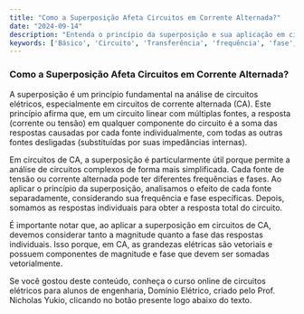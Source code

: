 ```yaml
---
title: "Como a Superposição Afeta Circuitos em Corrente Alternada?"
date: "2024-09-14"
description: "Entenda o princípio da superposição e sua aplicação em circuitos de corrente alternada."
keywords: ['Básico', 'Circuito', 'Transferência', 'frequência', 'fase', 'permanente', 'Superposição']
---
```


### Como a Superposição Afeta Circuitos em Corrente Alternada?

A superposição é um princípio fundamental na análise de circuitos elétricos, especialmente em circuitos de corrente alternada (CA). Este princípio afirma que, em um circuito linear com múltiplas fontes, a resposta (corrente ou tensão) em qualquer componente do circuito é a soma das respostas causadas por cada fonte individualmente, com todas as outras fontes desligadas (substituídas por suas impedâncias internas).

Em circuitos de CA, a superposição é particularmente útil porque permite a análise de circuitos complexos de forma mais simplificada. Cada fonte de tensão ou corrente alternada pode ter diferentes frequências e fases. Ao aplicar o princípio da superposição, analisamos o efeito de cada fonte separadamente, considerando sua frequência e fase específicas. Depois, somamos as respostas individuais para obter a resposta total do circuito.

É importante notar que, ao aplicar a superposição em circuitos de CA, devemos considerar tanto a magnitude quanto a fase das respostas individuais. Isso porque, em CA, as grandezas elétricas são vetoriais e possuem componentes de magnitude e fase que devem ser somadas vetorialmente.

Se você gostou deste conteúdo, conheça o curso online de circuitos elétricos para alunos de engenharia, Domínio Elétrico, criado pelo Prof. Nicholas Yukio, clicando no botão presente logo abaixo do texto.